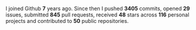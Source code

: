 
I joined Github **7** years ago. Since then I pushed **3405** commits, opened **29** issues, submitted **845** pull requests, received **48** stars across **116** personal projects and contributed to **50** public repositories.
